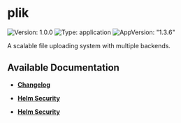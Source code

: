 # plik

![Version: 1.0.0](https://img.shields.io/badge/Version-1.0.0-informational?style=flat-square) ![Type: application](https://img.shields.io/badge/Type-application-informational?style=flat-square) ![AppVersion: "1.3.6"](https://img.shields.io/badge/AppVersion-"1.3.6"-informational?style=flat-square)

A scalable file uploading system with multiple backends.

## Available Documentation

- [**Changelog**](CHANGELOG)

- [**Helm Security**](container-security)

- [**Helm Security**](helm-security)

